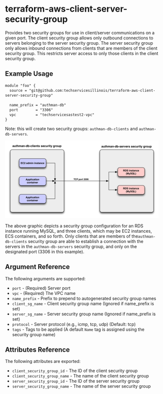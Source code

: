 # terraform-aws-client-server-security-group

Provides two security groups for use in client/server communications
on a given port. The client security group allows only outbound
connections to servers belonging to the server security group. The
server security group only allows inbound connections from clients
that are members of the client security group. This restricts server
access to only those clients in the client security group.

Example Usage
-----------------

```hcl
module "foo" {
  source = "git@github.com:techservicesillinois/terraform-aws-client-server-security-group"

  name_prefix = "authman-db"
  port        = "3306"
  vpc         = "techservicesastest2-vpc"
}
```

Note: this will create two security groups: `authman-db-clients` and `authman-db-servers`.

![Client-Server Security Group Graphic](images/terraform-aws-client-server-security-group.png)

The above graphic depicts a security group configuration for an RDS instance
running MySQL, and three clients, which may be EC2 instances, ECS containers,
and so forth.
Only clients that are members of the`authman-db-clients` security group are able to
establish a connection with the servers in the `authman-db-servers` security group,
and only on the designated port (3306 in this example).

Argument Reference
-----------------

The following arguments are supported:

* `port` - (Required) Server port
* `vpc` - (Required) The VPC name
* `name_prefix` - Prefix to prepend to autogenerated security group names
* `client_sg_name` - Client security group name (Ignored if name_prefix is set)
* `server_sg_name` - Server security group name (Ignored if name_prefix is set)
* `protocol` - Server protocol (e.g., icmp, tcp, udp) (Default: tcp)
* `tags` - Tags to be applied (A default `Name` tag is assigned using the security group name)

Attributes Reference
--------------------

The following attributes are exported:

* `client_security_group_id` - The ID of the client security group
* `client_security_group_name` - The name of the client security group
* `server_security_group_id` - The ID of the server security group
* `server_security_group_name` - The name of the server security group
